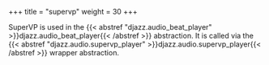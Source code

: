 +++
title = "supervp"
weight = 30
+++

SuperVP is used in the {{< abstref "djazz.audio_beat_player" >}}djazz.audio_beat_player{{< /abstref >}} abstraction. It is called via the {{< abstref "djazz.audio.supervp_player" >}}djazz.audio.supervp_player{{< /abstref >}} wrapper abstraction.